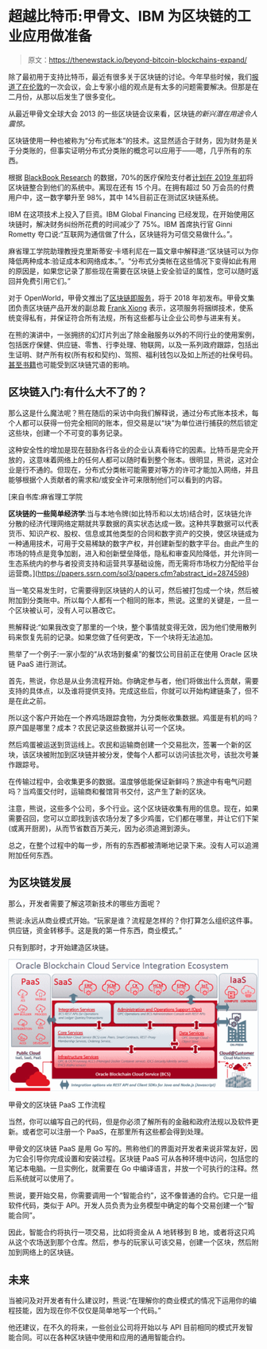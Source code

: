 # 超越比特币:甲骨文、IBM 为区块链的工业应用做准备

> 原文：<https://thenewstack.io/beyond-bitcoin-blockchains-expand/>

除了最初用于支持比特币，最近有很多关于区块链的讨论。今年早些时候，我们[报道了在伦敦](https://thenewstack.io/will-blockchain-change-way-businesses-operate/)的一次会议，会上专家小组的观点是有太多的问题需要解决。但那是在二月份，从那以后发生了很多变化。

从最近甲骨文全球大会 2013 的一些区块链会议来看，区块链*的新兴潜在用途令人震惊。*

区块链使用一种也被称为“分布式账本”的技术。这显然适合于财务，因为财务是关于分类账的，但事实证明分布式分类账的概念可以应用于——嗯，几乎所有的东西。

根据 [BlackBook Research](http://www.blackbookmarketresearch.com/) 的数据，70%的医疗保险支付者[计划在 2019 年初](https://www.newswire.com/files/16/40/321b6089f1b01dfd80433bffb0df.pdf)将区块链整合到他们的系统中。离现在还有 15 个月。在拥有超过 50 万会员的付费用户中，这一数字攀升至 98%，其中 14%目前正在测试区块链系统。

IBM 在这项技术上投入了巨资。IBM Global Financing 已经发现，在开始使用区块链时，解决财务纠纷所花费的时间减少了 75%。IBM 首席执行官 Ginni Rometty 夸口说:“互联网为通信做了什么，区块链将为可信交易做什么。”。

麻省理工学院助理教授克里斯蒂安·卡塔利尼在一篇文章中解释道:“区块链可以为你降低两种成本:验证成本和网络成本。”。“分布式分类帐在这些情况下变得如此有用的原因是，如果您记录了那些现在需要在区块链上安全验证的属性，您可以随时返回并免费引用它们。”

对于 OpenWorld，甲骨文推出了[区块链即服务](https://www.oracle.com/cloud/blockchain/index.html)，将于 2018 年初发布。甲骨文集团负责区块链产品开发的副总裁 [Frank Xiong](https://www.linkedin.com/in/frank-xiong-6165142/) 表示，这项服务将捆绑技术，使系统变得私有，并保证符合所有法规，所有这些都与让企业公司参与进来有关。

在熊的演讲中，一张拥挤的幻灯片列出了除金融服务以外的不同行业的使用案例，包括医疗保健、供应链、零售、行李处理、物联网，以及一系列政府跟踪，包括出生证明、财产所有权(所有权和契约)、驾照、福利钱包以及如上所述的社保号码。[甚至书籍](https://thenewstack.io/cultureblocks-experimental-blockchain-e-book-new-kind-ever-evolving-literature/)也可能受到区块链咒语的影响。

## 区块链入门:有什么大不了的？

那么这是什么魔法呢？熊在随后的采访中向我们解释说，通过分布式账本技术，每个人都可以获得一份完全相同的账本，但交易是以“块”为单位进行捕获的然后锁定这些块，创建一个不可变的事务记录。

这种安全性的增加是现在鼓励各行各业的企业认真看待它的因素。比特币是完全开放的，这意味着网络上的任何人都可以随时看到整个账本。很明显，熊说，这对企业是行不通的。但现在，分布式分类帐可能需要对等方的许可才能加入网络，并且能够根据个人贡献者的需求和/或安全许可来限制他们可以看到的内容。

 [来自书库:麻省理工学院

**区块链的一些简单经济学**:当与本地令牌(如比特币和以太坊)结合时，区块链允许分散的经济代理网络定期就共享数据的真实状态达成一致。这种共享数据可以代表货币、知识产权、股权、信息或其他类型的合同和数字资产的交换，使区块链成为一种通用技术，可用于交易稀缺的数字产权，并创建新型的数字平台。由此产生的市场的特点是竞争加剧，进入和创新壁垒降低，隐私和审查风险降低，并允许同一生态系统内的参与者投资支持和运营共享基础设施，而无需将市场权力分配给平台运营商。](https://papers.ssrn.com/sol3/papers.cfm?abstract_id=2874598) 

当一笔交易发生时，它需要得到区块链的人的认可，然后被打包成一个块，然后被附加到分类账中。所以每个人都有一个相同的账本，熊说。这里的关键是，一旦一个区块被认可，没有人可以篡改它。

熊解释说:“如果我改变了那里的一个块，整个事情就变得无效，因为他们使用散列码来恢复先前的记录。如果您做了任何更改，下一个块将无法追加。

熊举了一个例子:一家小型的“从农场到餐桌”的餐饮公司目前正在使用 Oracle 区块链 PaaS 进行测试。

首先，熊说，你总是从业务流程开始。你确定参与者，他们将做出什么贡献，需要支持的具体点，以及谁将提供支持。完成这些后，你就可以开始构建链条了，但不是在此之前。

所以这个客户开始在一个养鸡场跟踪食物，为分类帐收集数据。鸡蛋是有机的吗？原产国是哪里？成本？农民记录这些数据并认可一个区块。

然后鸡蛋被运送到货运线上。农民和运输商创建一个交易批次，签署一个新的区块，该区块被附加到区块链并被分发，使每个人都可以访问该批次号，该批次号兼作跟踪号。

在传输过程中，会收集更多的数据。温度够低能保证新鲜吗？旅途中有电气问题吗？当鸡蛋交付时，运输商和餐馆背书交付，这产生了新的区块。

注意，熊说，这些多个公司，多个行业。这个区块链收集有用的信息。现在，如果需要召回，您可以立即找到该农场分发了多少鸡蛋，它们都在哪里，并让它们下架(或离开厨房)，从而节省数百万美元，因为必须追溯到源头。

总之，在整个过程中的每一步，所有的东西都被清晰地记录下来。没有人可以追溯附加任何东西。

## 为区块链发展

那么，开发者需要了解这项新技术的哪些方面呢？

熊说:永远从商业模式开始。“玩家是谁？流程是怎样的？你打算怎么组织这件事。供应链，资金转移手。这是我的第一件东西，商业模式。”

只有到那时，才开始建造区块链。

![](img/8950eec621e291c4905e8032051fb8f0.png)

甲骨文的区块链 PaaS 工作流程

当然，你可以编写自己的代码，但是你必须了解所有的金融和政府法规以及软件更新。或者您可以注册一个 PaaS，在那里所有这些都会得到处理。

甲骨文的区块链 PaaS 是用 Go 写的。熊称他们的界面对开发者来说非常友好，因为它会引导你完成设置和安装过程。区块链 PaaS 可从各种环境中访问，包括您的笔记本电脑。一旦实例化，就需要在 Go 中编译语言，并放一个可执行的注释。然后系统就可以使用了。

熊说，要开始交易，你需要调用一个“智能合约”，这不像普通的合约。它只是一组软件代码，类似于 API。开发人员负责为业务模型中确定的每个交易创建一个“智能合同”。

因此，智能合约将执行一项交易，比如将资金从 A 地转移到 B 地，或者将这只鸡从这个农场送到那个仓库。然后，参与的玩家认可该交易，创建一个区块，然后附加到网络上的区块链。

## 未来

当被问及对开发者有什么建议时，熊说:“在理解你的商业模式的情况下运用你的编程技能，因为现在你不仅仅是简单地写一个代码。”

他还建议，在不久的将来，一些创业公司将开始以与 API 目前相同的模式开发智能合同。可以在各种区块链中使用和应用的通用智能合约。

<svg xmlns:xlink="http://www.w3.org/1999/xlink" viewBox="0 0 68 31" version="1.1"><title>Group</title> <desc>Created with Sketch.</desc></svg>